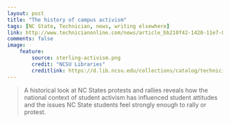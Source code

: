 ```yaml
---
layout: post
title: "The history of campus activism"
tags: [NC State, Technician, news, writing elsewhere]
link: http://www.technicianonline.com/news/article_bb210f42-1420-11e7-88e6-e7ca771fd926.html
comments: false
image:
    feature:
        source: sterling-activism.png
        credit: "NCSU Libraries"
        creditlink: https://d.lib.ncsu.edu/collections/catalog/technician-v54n79-1970-05-06
---
```

> A historical look at NC States protests and rallies reveals how the national context of student activism has influenced student attitudes and the issues NC State students feel strongly enough to rally or protest.